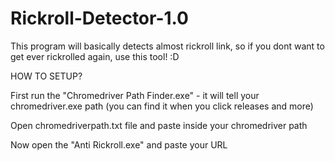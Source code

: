 # Rickroll-Detector-1.0
This program will basically detects almost rickroll link, so if you dont want to get ever rickrolled again, use this tool! :D


HOW TO SETUP?

First run the "Chromedriver Path Finder.exe" - it will tell your chromedriver.exe path (you can find it when you click releases and more)

Open chromedriverpath.txt file and paste inside your chromedriver path

Now open the "Anti Rickroll.exe" and paste your URL
